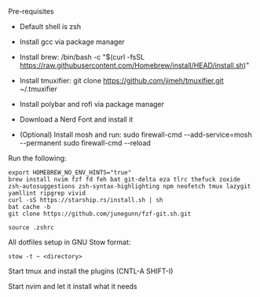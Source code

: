 Pre-requisites

- Default shell is zsh
- Install gcc via package manager
- Install brew:
  /bin/bash -c "$(curl -fsSL https://raw.githubusercontent.com/Homebrew/install/HEAD/install.sh)"
- Install tmuxifier:
  git clone https://github.com/jimeh/tmuxifier.git ~/.tmuxifier

- Install polybar and rofi via package manager
- Download a Nerd Font and install it

- (Optional) Install mosh and run:
  sudo firewall-cmd --add-service=mosh --permanent
  sudo firewall-cmd --reload

Run the following:

    export HOMEBREW_NO_ENV_HINTS="true"
    brew install nvim fzf fd feh bat git-delta eza tlrc thefuck zoxide zsh-autosuggestions zsh-syntax-highlighting npm neofetch tmux lazygit yamllint ripgrep vivid
    curl -sS https://starship.rs/install.sh | sh
    bat cache -b
    git clone https://github.com/junegunn/fzf-git.sh.git

    source .zshrc

All dotfiles setup in GNU Stow format:

    stow -t ~ <directory>

Start tmux and install the plugins (CNTL-A SHIFT-I)

Start nvim and let it install what it needs
